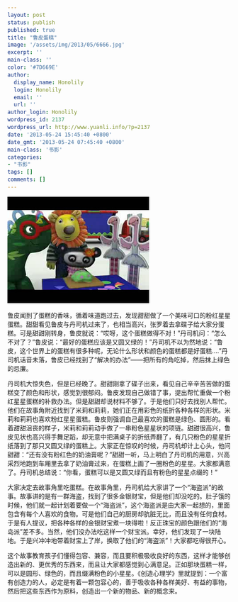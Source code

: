 ```yaml
---
layout: post
status: publish
published: true
title: "鲁皮蛋糕"
image: '/assets/img/2013/05/6666.jpg'
excerpt: ''
main-class: ''
color: '#7D669E'
author:
  display_name: Honolily
  login: Honolily
  email: ''
  url: ''
author_login: Honolily
wordpress_id: 2137
wordpress_url: http://www.yuanli.info/?p=2137
date: '2013-05-24 15:45:40 +0800'
date_gmt: '2013-05-24 07:45:40 +0800'
main-class: '书影'
categories:
- "书影"
tags: []
comments: []
---
```

![鲁皮蛋糕](/assets/img/2013/05/6666.jpg "6666")

鲁皮闻到了蛋糕的香味，循着味道跑过去，发现甜甜做了一个美味可口的粉红星星蛋糕。甜甜看见鲁皮与丹司机过来了，也相当高兴，张罗着去拿碟子给大家分蛋糕。可是甜甜刚转身，鲁皮就说：&ldquo;哎呀，这个蛋糕做得不对！&rdquo;丹司机问：&ldquo;怎么不对了？&rdquo;鲁皮说：&ldquo;最好的蛋糕应该是又圆又绿的！&rdquo;丹司机不以为然地说：&ldquo;鲁皮，这个世界上的蛋糕有很多种呢，无论什么形状和颜色的蛋糕都是好蛋糕&hellip;.&rdquo;丹司机话音未落，鲁皮已经找到了&ldquo;解决的办法&rdquo;&mdash;&mdash;把所有的角吃掉，然后抹上绿色的忌廉。

丹司机大惊失色，但是已经晚了。甜甜刚拿了碟子出来，看见自己辛辛苦苦做的蛋糕变了颜色和形状，感觉到很郁闷。鲁皮发现自己做错了事，提出帮忙重做一个粉红星星蛋糕的补救办法。但是甜甜却说材料不够了。于是他们只好去找别人帮忙。他们在故事角附近找到了米莉和莉莉，她们正在用彩色的纸折各种各样的形状。米莉和莉莉也喜欢粉红星星蛋糕。鲁皮则强调自己最喜欢的蛋糕是绿色、圆形的。看着甜甜沮丧的样子，米莉和莉莉动手做了一串粉色星星状的项链。甜甜很高兴，鲁皮见状也高兴得手舞足蹈，却无意中把满桌子的折纸弄翻了，有几只粉色的星星折纸落到了那只又圆又绿的蛋糕上。大家正在惊叹的时候，丹司机却计上心头，他问甜甜：&ldquo;还有没有粉红色的奶油膏呢？&rdquo;甜甜一听，马上明白了丹司机的用意，兴高采烈地跑到车厢里去拿了奶油膏过来，在蛋糕上画了一圈粉色的星星。大家都满意了。丹司机总结说：&ldquo;你看，蛋糕可以是又圆又绿而且有粉色的星星点缀的！&rdquo;

大家决定去故事角里吃蛋糕。在故事角里，丹司机给大家讲了一个&ldquo;海盗派&rdquo;的故事。故事讲的是有一群海盗，找到了很多金银财宝，但是他们却没吃的。肚子饿的时候，他们就一起计划着要做一个&ldquo;海盗派&rdquo;，这个海盗派是由大家一起想的，里面包含有每个人喜欢的食物。可是他们自己的厨房却肮脏无比，而且没有任何食材。于是有人提议，把各种各样的金银财宝煮一块得啦！反正珠宝的颜色跟他们的&ldquo;海岛派&rdquo;差不多。当然，他们没办法吃这样一个财宝派。幸好，他们发现了一块陆地。于是兴冲冲地带着财宝上了岸，换取了他们的&ldquo;海盗派&rdquo;！大家都吃得很开心。

这个故事教育孩子们懂得包容、兼容，而且要积极吸收良好的东西，这样才能够创造出新的、更优秀的东西来，而且让大家都感觉到心满意足。正如那块蛋糕一样，可以是圆形、绿色的，而且缀满粉色的小星星。《创造心理学》里就提到：一个富有创造力的人，必定是有着一颗包容心的，善于吸收各种各样美好、有益的事物，然后把这些东西作为原料，创造出一个新的物品、新的概念来。

